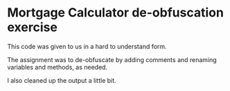 # Mortgage Calculator de-obfuscation exercise

This code was given to us in a hard to understand form.

The assignment was to de-obfuscate by adding comments and renaming variables and methods, as needed.

I also cleaned up the output a little bit.